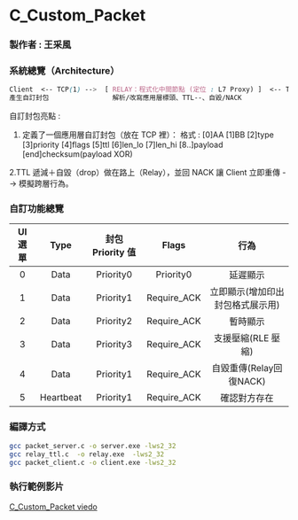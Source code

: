 # **C_Custom_Packet**

### **製作者 : 王采風**

### **系統總覽（Architecture）**

```css
Client  <-- TCP(1) -->  [ RELAY：程式化中間節點 (定位 : L7 Proxy) ]  <-- TCP(2) -->  Server
產生自訂封包                解析/改寫應用層標頭、TTL--、自毀/NACK                    邏輯處理
```
自訂封包亮點 : 
1. 定義了一個應用層自訂封包（放在 TCP 裡）：
格式 : [0]AA [1]BB [2]type [3]priority [4]flags [5]ttl [6]len_lo [7]len_hi [8..]payload [end]checksum(payload XOR)

2.TTL 遞減＋自毀（drop）做在路上（Relay），並回 NACK 讓 Client 立即重傳 --> 模擬跨層行為。

### **自訂功能總覽**

|UI 選單| Type | 封包 Priority 值 | Flags | 行為 |
| :--: | :--: | :--: | :--: | :--: |
| 0 | Data | Priority0 | Priority0 | 延遲顯示 |
| 1 | Data | Priority1 | Require_ACK | 立即顯示(增加印出封包格式展示用) |
| 2 | Data | Priority2 | Require_ACK | 暫時顯示 |
| 3 | Data | Priority3 | Require_ACK | 支援壓縮(RLE 壓縮) |
| 4 | Data | Priority1 | Require_ACK | 自毀重傳(Relay回復NACK) |
| 5 | Heartbeat | Priority1 | Require_ACK | 確認對方存在 |


### **編譯方式**
```bash
gcc packet_server.c -o server.exe -lws2_32
gcc relay_ttl.c  -o relay.exe  -lws2_32
gcc packet_client.c -o client.exe -lws2_32
```

### **執行範例影片**
[C_Custom_Packet viedo](https://youtu.be/mssxgwr5olU)
